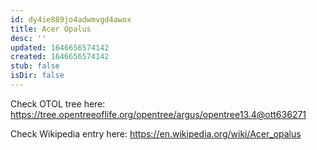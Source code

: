 ```yaml
---
id: dy4ie889jo4adwmvgd4awox
title: Acer Opalus
desc: ''
updated: 1646656574142
created: 1646656574142
stub: false
isDir: false
---
```

Check OTOL tree here: https://tree.opentreeoflife.org/opentree/argus/opentree13.4@ott636271


Check Wikipedia entry here: https://en.wikipedia.org/wiki/Acer_opalus
